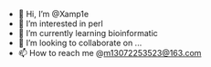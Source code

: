 - 👋 Hi, I’m @Xamp1e
- 👀 I’m interested in perl
- 🌱 I’m currently learning bioinformatic
- 💞️ I’m looking to collaborate on ...
- 📫 How to reach me @m13072253523@163.com

<!---
Xamp1e/Xamp1e is a ✨ special ✨ repository because its `README.md` (this file) appears on your GitHub profile.
You can click the Preview link to take a look at your changes.
--->
